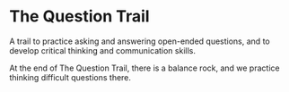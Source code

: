 # The Question Trail

A trail to practice asking and answering open-ended questions, and to develop critical thinking and communication skills.

At the end of The Question Trail, there is a balance rock, and we practice thinking difficult questions there.
